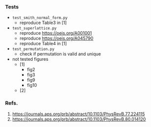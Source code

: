 ### Tests
- `test_smith_normal_form.py`
  - reproduce Table3 in [1]
- `test_superlattice.py`
  - reproduce https://oeis.org/A001001
  - reproduce https://oeis.org/A045790
  - reproduce Table4 in [1]
- `test_permutation.py`
  - check if permutation is valid and unique
- not tested figures
  - [1]
    - fig2
    - fig3
    - fig9
    - fig10
  - [2]

### Refs.
1. https://journals.aps.org/prb/abstract/10.1103/PhysRevB.77.224115
1. https://journals.aps.org/prb/abstract/10.1103/PhysRevB.80.014120
